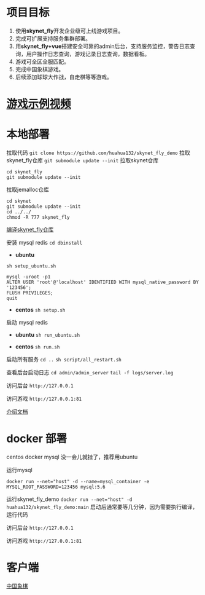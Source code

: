
# 项目目标
1. 使用**skynet_fly**开发企业级可上线游戏项目。
2. 完成可扩展支持服务集群部署。
3. 用**skynet_fly+vue**搭建安全可靠的admin后台，支持服务监控，警告日志查询，用户操作日志查询，游戏记录日志查询，数据看板。
4. 游戏可全区全服匹配。
5. 完成中国象棋游戏。
6. 后续添加球球大作战，自走棋等等游戏。

# [游戏示例视频](https://huahua132.github.io/video/chess.mp4)

# 本地部署
拉取代码
`git clone https://github.com/huahua132/skynet_fly_demo`
拉取skynet_fly仓库
`git submodule update --init`
拉取skynet仓库
```shell
cd skynet_fly
git submodule update --init
```
拉取jemalloc仓库
```shell
cd skynet
git submodule update --init
cd ../../
chmod -R 777 skynet_fly
```
[编译skynet_fly仓库](https://huahua132.github.io/2023/02/25/skynet_fly_word/word_1/C_builder/)

安装 mysql redis
`cd dbinstall`

* **ubuntu**
```shell
sh setup_ubuntu.sh

mysql -uroot -p1
ALTER USER 'root'@'localhost' IDENTIFIED WITH mysql_native_password BY '123456';
FLUSH PRIVILEGES;
quit
```

* **centos**
`sh setup.sh`

启动 mysql redis

* **ubuntu**
`sh run_ubuntu.sh`

* **centos**
`sh run.sh`

启动所有服务
`cd ..`
`sh script/all_restart.sh`

查看后台启动日志
`cd admin/admin_server`
`tail -f logs/server.log`

访问后台
`http://127.0.0.1`

访问游戏
`http://127.0.0.1:81`

[介绍文档](https://huahua132.github.io/2024/02/17/think/skynet_fly_demo/)

# docker 部署
centos docker mysql 没一会儿就挂了，推荐用ubuntu

运行mysql
```shell
docker run --net="host" -d --name=mysql_container -e MYSQL_ROOT_PASSWORD=123456 mysql:5.6
```

运行skynet_fly_demo
`docker run --net="host" -d huahua132/skynet_fly_demo:main`
启动后通常要等几分钟，因为需要执行编译，运行代码

访问后台
`http://127.0.0.1`

访问游戏
`http://127.0.0.1:81`

# 客户端
[中国象棋](https://github.com/huahua132/chinesechess)
